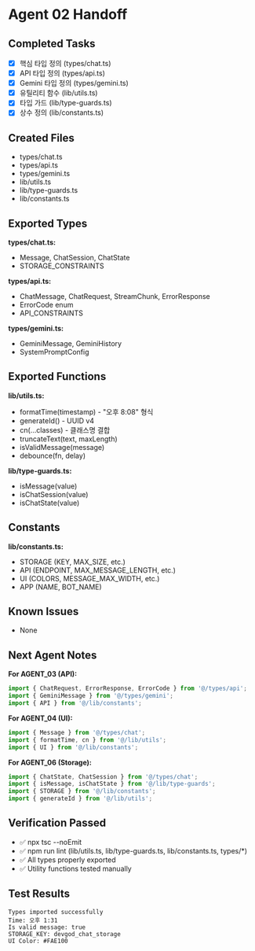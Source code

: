 # Agent 02 Handoff

## Completed Tasks
- [x] 핵심 타입 정의 (types/chat.ts)
- [x] API 타입 정의 (types/api.ts)
- [x] Gemini 타입 정의 (types/gemini.ts)
- [x] 유틸리티 함수 (lib/utils.ts)
- [x] 타입 가드 (lib/type-guards.ts)
- [x] 상수 정의 (lib/constants.ts)

## Created Files
- types/chat.ts
- types/api.ts
- types/gemini.ts
- lib/utils.ts
- lib/type-guards.ts
- lib/constants.ts

## Exported Types
**types/chat.ts:**
- Message, ChatSession, ChatState
- STORAGE_CONSTRAINTS

**types/api.ts:**
- ChatMessage, ChatRequest, StreamChunk, ErrorResponse
- ErrorCode enum
- API_CONSTRAINTS

**types/gemini.ts:**
- GeminiMessage, GeminiHistory
- SystemPromptConfig

## Exported Functions
**lib/utils.ts:**
- formatTime(timestamp) - "오후 8:08" 형식
- generateId() - UUID v4
- cn(...classes) - 클래스명 결합
- truncateText(text, maxLength)
- isValidMessage(message)
- debounce(fn, delay)

**lib/type-guards.ts:**
- isMessage(value)
- isChatSession(value)
- isChatState(value)

## Constants
**lib/constants.ts:**
- STORAGE (KEY, MAX_SIZE, etc.)
- API (ENDPOINT, MAX_MESSAGE_LENGTH, etc.)
- UI (COLORS, MESSAGE_MAX_WIDTH, etc.)
- APP (NAME, BOT_NAME)

## Known Issues
- None

## Next Agent Notes
**For AGENT_03 (API):**
```typescript
import { ChatRequest, ErrorResponse, ErrorCode } from '@/types/api';
import { GeminiMessage } from '@/types/gemini';
import { API } from '@/lib/constants';
```

**For AGENT_04 (UI):**
```typescript
import { Message } from '@/types/chat';
import { formatTime, cn } from '@/lib/utils';
import { UI } from '@/lib/constants';
```

**For AGENT_06 (Storage):**
```typescript
import { ChatState, ChatSession } from '@/types/chat';
import { isMessage, isChatState } from '@/lib/type-guards';
import { STORAGE } from '@/lib/constants';
import { generateId } from '@/lib/utils';
```

## Verification Passed
- ✅ npx tsc --noEmit
- ✅ npm run lint (lib/utils.ts, lib/type-guards.ts, lib/constants.ts, types/*)
- ✅ All types properly exported
- ✅ Utility functions tested manually

## Test Results
```
Types imported successfully
Time: 오후 1:31
Is valid message: true
STORAGE_KEY: devgod_chat_storage
UI Color: #FAE100
```

